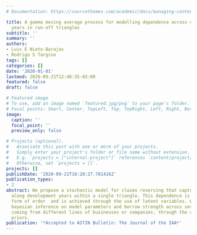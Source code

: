 ```yaml
---
# Documentation: https://sourcethemes.com/academic/docs/managing-content/

title: A gamma moving average process for modelling dependence across development
  years in run-off triangles
subtitle: ''
summary: ''
authors:
- Luis E Nieto-Barajas
- Rodrigo S Targino
tags: []
categories: []
date: '2020-01-01'
lastmod: 2020-09-21T12:48:35-03:00
featured: false
draft: false

# Featured image
# To use, add an image named `featured.jpg/png` to your page's folder.
# Focal points: Smart, Center, TopLeft, Top, TopRight, Left, Right, BottomLeft, Bottom, BottomRight.
image:
  caption: ''
  focal_point: ''
  preview_only: false

# Projects (optional).
#   Associate this post with one or more of your projects.
#   Simply enter your project's folder or file name without extension.
#   E.g. `projects = ["internal-project"]` references `content/project/deep-learning/index.md`.
#   Otherwise, set `projects = []`.
projects: []
publishDate: '2020-09-21T18:28:27.781416Z'
publication_types:
- 2
abstract: We propose a stochastic model for claims reserving that captures dependence
  along development years within a single triangle. This dependence is of autoregressive
  form of order  and is achieved through the use of latent variables. We carry out
  bayesian inference on model parameters and borrow strength across several triangles,
  coming from different lines of businesses or companies, through the use of hierarchical
  priors.
publication: '*Accepted to ASTIN Bulletin: The Journal of the IAA*'
---
```

